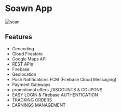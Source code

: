 # Soawn App

![soan](https://github.com/sameem92/soawn/assets/140856509/6b79226c-6bf7-488c-b7a5-bc8bd0e53e92)


## Features
* Geocoding
* Cloud Firestore  
* Google Maps API  
* REST APIs 
* Firebase 
* Geolocation 
* Push Notifications FCM (Firebase Cloud Messaging) 
* Payment Gateways
* promotional offers ,DISCOUNTS & COUPONS
* EASY LOGIN & Firebase AUTHENTICATION
* TRACKING ORDERS
* EARNINGS MANAGEMENT



